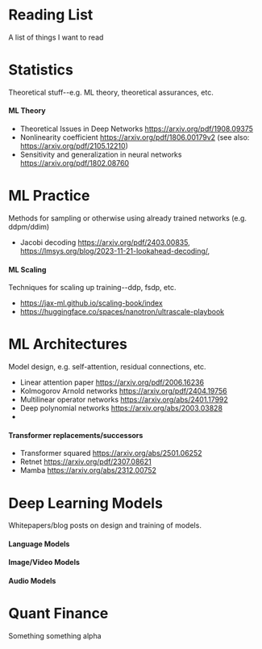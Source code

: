 # Reading List
A list of things I want to read
# Statistics
Theoretical stuff--e.g. ML theory, theoretical assurances, etc. 
#### ML Theory
- Theoretical Issues in Deep Networks https://arxiv.org/pdf/1908.09375
- Nonlinearity coefficient https://arxiv.org/pdf/1806.00179v2 (see also: https://arxiv.org/pdf/2105.12210)
- Sensitivity and generalization in neural networks https://arxiv.org/pdf/1802.08760
# ML Practice
Methods for sampling or otherwise using already trained networks (e.g. ddpm/ddim)
- Jacobi decoding https://arxiv.org/pdf/2403.00835, https://lmsys.org/blog/2023-11-21-lookahead-decoding/,
#### ML Scaling
Techniques for scaling up training--ddp, fsdp, etc. 
- https://jax-ml.github.io/scaling-book/index
- https://huggingface.co/spaces/nanotron/ultrascale-playbook
# ML Architectures
Model design, e.g. self-attention, residual connections, etc. 
- Linear attention paper https://arxiv.org/pdf/2006.16236
- Kolmogorov Arnold networks https://arxiv.org/pdf/2404.19756
- Multilinear operator networks https://arxiv.org/abs/2401.17992
- Deep polynomial networks https://arxiv.org/abs/2003.03828
- 
#### Transformer replacements/successors
- Transformer squared https://arxiv.org/abs/2501.06252
- Retnet https://arxiv.org/pdf/2307.08621
- Mamba https://arxiv.org/abs/2312.00752

# Deep Learning Models
Whitepapers/blog posts on design and training of models. 
#### Language Models

#### Image/Video Models

#### Audio Models


# Quant Finance
Something something alpha





